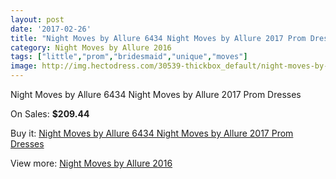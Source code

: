 ```yaml
---
layout: post
date: '2017-02-26'
title: "Night Moves by Allure 6434 Night Moves by Allure 2017 Prom Dresses"
category: Night Moves by Allure 2016
tags: ["little","prom","bridesmaid","unique","moves"]
image: http://img.hectodress.com/30539-thickbox_default/night-moves-by-allure-6434-night-moves-by-allure-2012-prom-dresses.jpg
---
```

Night Moves by Allure 6434 Night Moves by Allure 2017 Prom Dresses

On Sales: **$209.44**
<a href="https://www.hectodress.com/night-moves-by-allure-2013/14055-night-moves-by-allure-6434-night-moves-by-allure-2012-prom-dresses.html"><amp-img layout="responsive" width="600" height="600" src="//img.hectodress.com/30539-thickbox_default/night-moves-by-allure-6434-night-moves-by-allure-2012-prom-dresses.jpg" alt="Night Moves by Allure 6434 Night Moves by Allure 2017 Prom Dresses 0" /></a>
<a href="https://www.hectodress.com/night-moves-by-allure-2013/14055-night-moves-by-allure-6434-night-moves-by-allure-2012-prom-dresses.html"><amp-img layout="responsive" width="600" height="600" src="//img.hectodress.com/30541-thickbox_default/night-moves-by-allure-6434-night-moves-by-allure-2012-prom-dresses.jpg" alt="Night Moves by Allure 6434 Night Moves by Allure 2017 Prom Dresses 1" /></a>
<a href="https://www.hectodress.com/night-moves-by-allure-2013/14055-night-moves-by-allure-6434-night-moves-by-allure-2012-prom-dresses.html"><amp-img layout="responsive" width="600" height="600" src="//img.hectodress.com/30540-thickbox_default/night-moves-by-allure-6434-night-moves-by-allure-2012-prom-dresses.jpg" alt="Night Moves by Allure 6434 Night Moves by Allure 2017 Prom Dresses 2" /></a>

Buy it: [Night Moves by Allure 6434 Night Moves by Allure 2017 Prom Dresses](https://www.hectodress.com/night-moves-by-allure-2013/14055-night-moves-by-allure-6434-night-moves-by-allure-2012-prom-dresses.html "Night Moves by Allure 6434 Night Moves by Allure 2017 Prom Dresses")

View more: [Night Moves by Allure 2016](https://www.hectodress.com/239-night-moves-by-allure-2013 "Night Moves by Allure 2016")